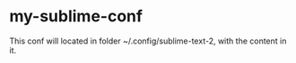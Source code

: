 my-sublime-conf
===============
This conf will located in folder ~/.config/sublime-text-2, with the content in it.
